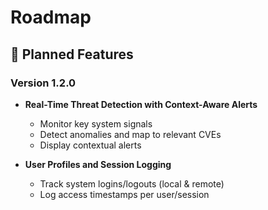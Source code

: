 # Roadmap

## 🚧 Planned Features

### Version 1.2.0
- **Real-Time Threat Detection with Context-Aware Alerts**
  - Monitor key system signals
  - Detect anomalies and map to relevant CVEs
  - Display contextual alerts

- **User Profiles and Session Logging**
  - Track system logins/logouts (local & remote)
  - Log access timestamps per user/session




